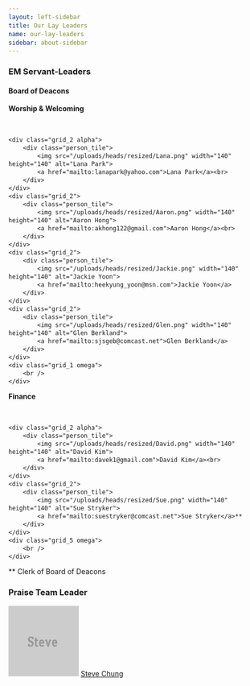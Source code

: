 ```yaml
---
layout: left-sidebar
title: Our Lay Leaders
name: our-lay-leaders
sidebar: about-sidebar
---
```

<div class="grid_9 alpha">
	<h3>EM Servant-Leaders</h3>
	<h4>Board of Deacons</h4>
	<p><strong>Worship &amp; Welcoming</strong></p><br>

	<div class="grid_2 alpha">
		<div class="person_tile">
			<img src="/uploads/heads/resized/Lana.png" width="140" height="140" alt="Lana Park">
			<a href="mailto:lanapark@yahoo.com">Lana Park</a><br>
		</div>
	</div>
	<div class="grid_2">
		<div class="person_tile">
			<img src="/uploads/heads/resized/Aaron.png" width="140" height="140" alt="Aaron Hong">
			<a href="mailto:akhong122@gmail.com">Aaron Hong</a><br>
		</div>
	</div>
	<div class="grid_2">
		<div class="person_tile">
			<img src="/uploads/heads/resized/Jackie.png" width="140" height="140" alt="Jackie Yoon">
			<a href="mailto:heekyung_yoon@msn.com">Jackie Yoon</a>
		</div>
	</div>
	<div class="grid_2">
		<div class="person_tile">
			<img src="/uploads/heads/resized/Glen.png" width="140" height="140" alt="Glen Berkland">
			<a href="mailto:sjsgeb@comcast.net">Glen Berkland</a>
		</div>
	</div>
	<div class="grid_1 omega">
		<br />
	</div>
</div>
<div class="grid_9 alpha">
	<p><strong>Finance</strong></p><br>

	<div class="grid_2 alpha">
		<div class="person_tile">
			<img src="/uploads/heads/resized/David.png" width="140" height="140" alt="David Kim">
			<a href="mailto:davek1@gmail.com">David Kim</a><br>
		</div>
	</div>
	<div class="grid_2">
		<div class="person_tile">
			<img src="/uploads/heads/resized/Sue.png" width="140" height="140" alt="Sue Stryker">
			<a href="mailto:suestryker@comcast.net">Sue Stryker</a>**
		</div>
	</div>
	<div class="grid_5 omega">
		<br />
	</div>
</div>
<p>** Clerk of Board of Deacons</p>
<div class="grid_9 alpha">				
	<h3>Praise Team Leader</h3>
	<div class="grid_2 alpha">
		<div class="person_tile">
			<img src="/uploads/heads/Steve.gif" width="140" height="140" alt="Steve Chung">
			<a href="mailto:chungstyle@gmail.com">Steve Chung</a>
		</div>
	</div>
	<div class="grid_7 omega">&nbsp;
	</div>
</div>